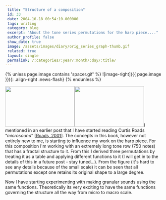 ```yaml
---
 title: "Structure of a composition"
 id: 33
 date: 2004-10-18 00:54:10.000000
 tags: writing
 category: blog
 excerpt: "About the tone series permutations for the harp piece...."
 author_profile: false
 show_date: true
 image: /assets/images/diary/orig_series_graph-thumb.gif
 related: true
 layout: single
 permalink: /:categories/:year/:month/:day/:title/
---
```

{% unless page.image contains 'spacer.gif' %}
   ![image-right]({{ page.image }}){: .align-right .news-flash}
{% endunless %}

<a href="http://www.henrikfrisk.com/diary/images/orig_series_graph.php" onclick="window.open('http://www.henrikfrisk.com/diary/images/orig_series_graph.php','popup','width=994,height=581,scrollbars=no,resizable=no,toolbar=no,directories=no,location=no,menubar=no,status=no,left=0,top=0'); return false"><img src="http://www.henrikfrisk.com/diary/images/orig_series_graph-thumb.gif" width="224" height="131" border="0" /></a><a href="http://www.henrikfrisk.com/diary/images/allseries_1-750_graph.php" onclick="window.open('http://www.henrikfrisk.com/diary/images/allseries_1-750_graph.php','popup','width=994,height=581,scrollbars=no,resizable=no,toolbar=no,directories=no,location=no,menubar=no,status=no,left=0,top=0'); return false"><img src="http://www.henrikfrisk.com/diary/images/allseries_1-750_graph-thumb.gif" width="224" height="131" border="0" /></a>I mentioned in an earlier post that I have started reading Curtis Roads &ldquo;<cite>microsound</cite>&rdquo; [<a href="www.henrikfrisk.com/diary/bibliography.html">Roads, 2001</a>]. The concepts in this book, however not entirely new to me, is starting to influence my work on the harp piece. For this composition I'm working with an extremely long tone row (750 notes) that has a fractal structure to it. From this I derived three permutations by treating it as a table and applying different functions to it (I will get in to the details of this in a future post - stay tuned...). From the figure (it's hard to see any details because of the small scale) it can be seen that all permutations except one retains its original shape to a large degree.

Now I have starting experimenting with making granular sounds using the same functions. Theoretically its very exciting to have the same functions governing the structure all the way from micro to macro scale.

